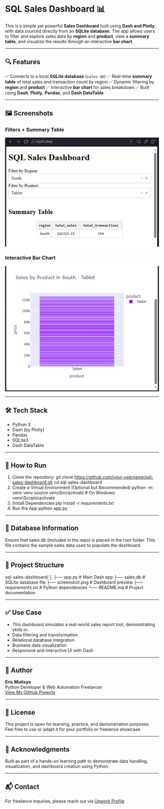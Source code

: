 # SQL Sales Dashboard 📊

This is a simple yet powerful **Sales Dashboard** built using **Dash and Plotly**, with data sourced directly from an **SQLite database**. The app allows users to filter and explore sales data by **region** and **product**, view a **summary table**, and visualize the results through an interactive **bar chart**.

---

## 🔍 Features

✅ Connects to a local **SQLite database** (`sales.db`)
✅ Real-time **summary table** of total sales and transaction count by region
✅ Dynamic filtering by **region** and **product**
✅ Interactive **bar chart** for sales breakdown
✅ Built using **Dash**, **Plotly**, **Pandas**, and **Dash DataTable**

---

## 🖼️ Screenshots

### Filters + Summary Table  
![Filters and Table](dashboard-filters-summary.PNG)

### Interactive Bar Chart  
![Bar Chart](dashboard-bar-chart.png)

---

## 🛠️ Tech Stack

- Python 3
- Dash (by Plotly)
- Pandas
- SQLite3
- Dash DataTable

---

## 📂 How to Run

1. Clone the repository:
   git clone https://github.com/your-username/sql-sales-dashboard.git
   cd sql-sales-dashboard
2. Create a Virtual Environment (Optional but Recommended)
python -m venv venv
source venv/bin/activate       # On Windows: venv\Scripts\activate
3. Install Dependencies
pip install -r requirements.txt
4. Run the App
python app.py

---

## 💾 Database Information

Ensure that sales.db (included in the repo) is placed in the root folder. This file contains the sample sales data used to populate the dashboard.

---

## 📁 Project Structure

sql-sales-dashboard/
│
├── app.py                # Main Dash app
├── sales.db              # SQLite database file
├── screenshot.png        # Dashboard preview
├── requirements.txt      # Python dependencies
└── README.md             # Project documentation

---

## ✅ Use Case

- This dashboard simulates a real-world sales report tool, demonstrating skills in:
- Data filtering and transformation
- Relational database integration
- Business data visualization
- Responsive and interactive UI with Dash

---

## 👤 Author

**Eric Mutisya**  
Python Developer & Web Automation Freelancer  
[View My GitHub Projects](https://github.com/Ek-Coder-Tech)

---

## 📢 License

This project is open for learning, practice, and demonstration purposes. Feel free to use or adapt it for your portfolio or freelance showcase.

---

## 🙌 Acknowledgments

Built as part of a hands-on learning path to demonstrate data handling, visualization, and dashboard creation using Python.

---

## 📬 Contact

For freelance inquiries, please reach out via [Upwork Profile](https://www.upwork.com/freelancers/~012558bab6232e8e65)